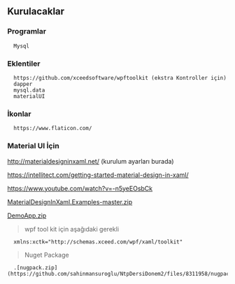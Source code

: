 ## Kurulacaklar ##

### Programlar ###
      Mysql

### Eklentiler ###
      https://github.com/xceedsoftware/wpftoolkit (ekstra Kontroller için)
      dapper
      mysql.data
      materialUI
  
### İkonlar ###
      https://www.flaticon.com/
      
### Material UI İçin ###


http://materialdesigninxaml.net/ (kurulum ayarları burada)

https://intellitect.com/getting-started-material-design-in-xaml/

https://www.youtube.com/watch?v=-n5yeEOsbCk

[MaterialDesignInXaml.Examples-master.zip](https://github.com/sahinmansuroglu/NtpDersiDonem2/files/8311914/MaterialDesignInXaml.Examples-master.zip)

[DemoApp.zip](https://github.com/sahinmansuroglu/NtpDersiDonem2/files/8311915/DemoApp.zip)

> wpf tool kit için aşağıdaki gerekli
  
      xmlns:xctk="http://schemas.xceed.com/wpf/xaml/toolkit"
      
> Nuget Package

      .[nugpack.zip](https://github.com/sahinmansuroglu/NtpDersiDonem2/files/8311958/nugpack.zip)
